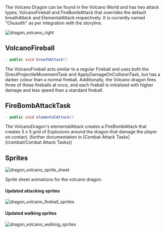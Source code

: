 The Volcano Dragon can be found in the Volcano World and has two attack types; VolcanoFireball and FireBombAttack that overrides the default
breathAttack and ElementalAttack respectively. It is currently named "Chusulth" as per integration with the storyline.

![dragon_volcano_right](uploads/3ba7129cb412200040f5cffce738871e/dragon_volcano_right.png)

## VolcanoFireball
```java
- public void breathAttack()
```
The VolcanoFireball acts similar to a regular Fireball and uses both the DirectProjectileMovementTask and ApplyDamageOnCollisionTask, but has a darker colour than a normal fireball. Additionally, the Volcano dragon fires three of these fireballs at once, and each fireball is initialised with higher damage and less speed than a standard fireball. 

## FireBombAttackTask
```java
- public void elementalAttack()
```
The VolcanoDragon's elementalAttack creates a FireBombAttack that creates 5 x 5 grid of Explosions around the dragon that damage the player on contact. (further documentation in [Combat Attack Tasks](/combat/Combat Attack Tasks))

## Sprites
![dragon_volcano_sprite_sheet](uploads/2a7a8798ef59a3b3655b93a6f946e248/dragon_volcano_sprite_sheet.png)

Sprite sheet animations for the volcano dragon.

#### Updated attacking sprites

![dragon_volcano_fireball_sprites](uploads/91b121e3a1c0a93c2b639de7fa3b7373/dragon_volcano_fireball_sprites.png)


#### Updated walking sprites 

![dragon_volcano_walking_sprites](uploads/553a7c5779e8b79fde78134aec4cc65a/dragon_volcano_walking_sprites.png)


